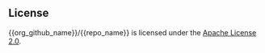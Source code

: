 ## License
{{org_github_name}}/{{repo_name}} is licensed under the [Apache License 2.0]({{license}}).
